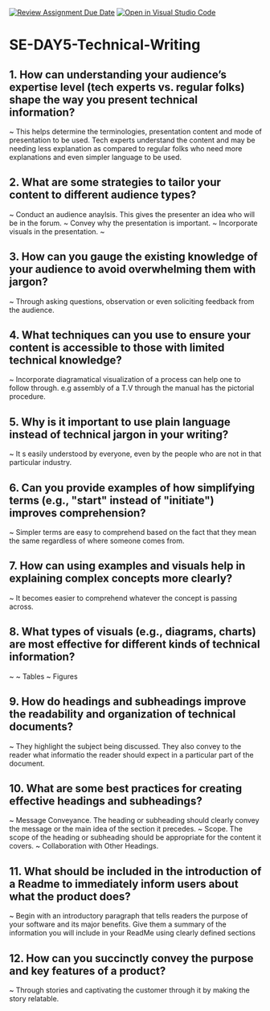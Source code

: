 [![Review Assignment Due Date](https://classroom.github.com/assets/deadline-readme-button-22041afd0340ce965d47ae6ef1cefeee28c7c493a6346c4f15d667ab976d596c.svg)](https://classroom.github.com/a/zsAR-pyY)
[![Open in Visual Studio Code](https://classroom.github.com/assets/open-in-vscode-2e0aaae1b6195c2367325f4f02e2d04e9abb55f0b24a779b69b11b9e10269abc.svg)](https://classroom.github.com/online_ide?assignment_repo_id=18762917&assignment_repo_type=AssignmentRepo)
# SE-DAY5-Technical-Writing
## 1. How can understanding your audience’s expertise level (tech experts vs. regular folks) shape the way you present technical information?

~ This helps determine the terminologies, presentation content and mode of presentation to be used. Tech experts understand the content and may be needing less explanation as compared to regular folks who need more explanations and even simpler language to be used.

## 2. What are some strategies to tailor your content to different audience types?

~ Conduct an audience anaylsis. This gives the presenter an idea who will be in the forum.
~ Convey why the presentation is important. 
~ Incorporate visuals in the presentation.
~ 

## 3. How can you gauge the existing knowledge of your audience to avoid overwhelming them with jargon?

~ Through asking questions, observation or even soliciting feedback from the audience.

## 4. What techniques can you use to ensure your content is accessible to those with limited technical knowledge?
~ Incorporate diagramatical visualization of a process can help one to follow through. e.g assembly of a T.V through the manual has the pictorial procedure.

## 5. Why is it important to use plain language instead of technical jargon in your writing?

~ It s easily understood by everyone, even by the people who are not in that particular industry.

## 6. Can you provide examples of how simplifying terms (e.g., "start" instead of "initiate") improves comprehension?

~ Simpler terms are easy to comprehend based on the fact that they mean the same regardless of where someone comes from.

## 7. How can using examples and visuals help in explaining complex concepts more clearly?

~ It becomes easier to comprehend whatever the concept is passing across.

## 8. What types of visuals (e.g., diagrams, charts) are most effective for different kinds of technical information?

~
~ Tables
~ Figures

## 9. How do headings and subheadings improve the readability and organization of technical documents?

~ They highlight the subject being discussed. They also convey to the reader what informatio the reader should expect in a particular part of the document.

## 10. What are some best practices for creating effective headings and subheadings?

~ Message Conveyance. The heading or subheading should clearly convey the message or the main idea of the section it precedes. 
~ Scope. The scope of the heading or subheading should be appropriate for the content it covers.
~ Collaboration with Other Headings.

## 11. What should be included in the introduction of a Readme to immediately inform users about what the product does?

~ Begin with an introductory paragraph that tells readers the purpose of your software and its major benefits. Give them a summary of the information you will include in your ReadMe using clearly defined sections

## 12. How can you succinctly convey the purpose and key features of a product?

~ Through stories and captivating the customer through it by making the story relatable.

